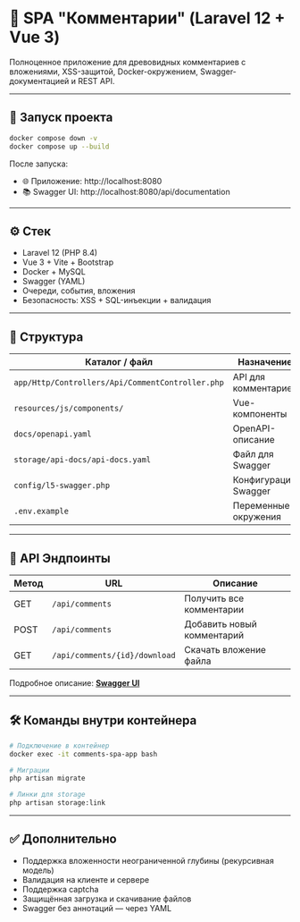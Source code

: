 # 🧠 SPA "Комментарии" (Laravel 12 + Vue 3)

Полноценное приложение для древовидных комментариев с вложениями, XSS-защитой, Docker-окружением, Swagger-документацией и REST API.

---

## 🚀 Запуск проекта

```bash
docker compose down -v
docker compose up --build
```

После запуска:

- 🌐 Приложение: http://localhost:8080
- 📚 Swagger UI: http://localhost:8080/api/documentation

---

## ⚙️ Стек

- Laravel 12 (PHP 8.4)
- Vue 3 + Vite + Bootstrap
- Docker + MySQL
- Swagger (YAML)
- Очереди, события, вложения
- Безопасность: XSS + SQL-инъекции + валидация

---

## 📁 Структура

| Каталог / файл            | Назначение |
|---------------------------|------------|
| `app/Http/Controllers/Api/CommentController.php` | API для комментариев |
| `resources/js/components/` | Vue-компоненты |
| `docs/openapi.yaml`       | OpenAPI-описание |
| `storage/api-docs/api-docs.yaml` | Файл для Swagger |
| `config/l5-swagger.php`   | Конфигурация Swagger |
| `.env.example`            | Переменные окружения |

---

## 🧪 API Эндпоинты

| Метод | URL                         | Описание                    |
|-------|-----------------------------|-----------------------------|
| GET   | `/api/comments`             | Получить все комментарии   |
| POST  | `/api/comments`             | Добавить новый комментарий |
| GET   | `/api/comments/{id}/download` | Скачать вложение файла     |

Подробное описание: **[Swagger UI](http://localhost:8080/api/documentation)**

---

## 🛠️ Команды внутри контейнера

```bash
# Подключение в контейнер
docker exec -it comments-spa-app bash

# Миграции
php artisan migrate

# Линки для storage
php artisan storage:link
```

---

## ✅ Дополнительно

- Поддержка вложенности неограниченной глубины (рекурсивная модель)
- Валидация на клиенте и сервере
- Поддержка captcha
- Защищённая загрузка и скачивание файлов
- Swagger без аннотаций — через YAML
